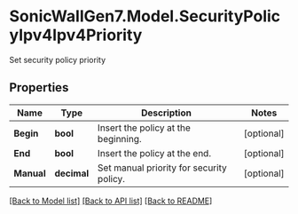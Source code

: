 # SonicWallGen7.Model.SecurityPolicyIpv4Ipv4Priority
Set security policy priority

## Properties

Name | Type | Description | Notes
------------ | ------------- | ------------- | -------------
**Begin** | **bool** | Insert the policy at the beginning. | [optional] 
**End** | **bool** | Insert the policy at the end. | [optional] 
**Manual** | **decimal** | Set manual priority for security policy. | [optional] 

[[Back to Model list]](../README.md#documentation-for-models) [[Back to API list]](../README.md#documentation-for-api-endpoints) [[Back to README]](../README.md)

